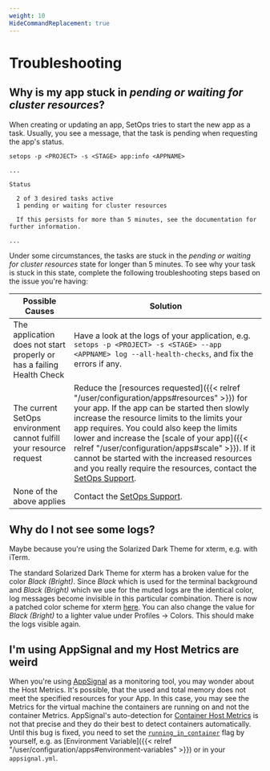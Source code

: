 ```yaml
---
weight: 10
HideCommandReplacement: true
---
```

# Troubleshooting

## Why is my app stuck in *pending or waiting for cluster resources*?

When creating or updating an app, SetOps tries to start the new app as a task.
Usually, you see a message, that the task is pending when requesting the app's status.

```shell
setops -p <PROJECT> -s <STAGE> app:info <APPNAME>
```
```
...

Status

  2 of 3 desired tasks active
  1 pending or waiting for cluster resources

  If this persists for more than 5 minutes, see the documentation for further information.

...
```

Under some circumstances, the tasks are stuck in the *pending or waiting for cluster resources* state for longer than 5 minutes. To see why your task is stuck in this state, complete the following troubleshooting steps based on the issue you're having:

|Possible Causes|Solution|
|---|---|
|The application does not start properly or has a failing Health Check|Have a look at the logs of your application, e.g. `setops -p <PROJECT> -s <STAGE> --app <APPNAME> log --all-health-checks`, and fix the errors if any.|
|The current SetOps environment cannot fulfill your resource request|Reduce the [resources requested]({{< relref "/user/configuration/apps#resources" >}}) for your app. If the app can be started then slowly increase the resource limits to the limits your app requires. You could also keep the limits lower and increase the [scale of your app]({{< relref "/user/configuration/apps#scale" >}}). If it cannot be started with the increased resources and you really require the resources, contact the [SetOps Support](https://zweitag.slack.com/archives/C01FERAS4KX).|
|None of the above applies|Contact the [SetOps Support](https://zweitag.slack.com/archives/C01FERAS4KX).|

## Why do I not see some logs?
Maybe because you're using the Solarized Dark Theme for xterm, e.g. with iTerm.

The standard Solarized Dark Theme for xterm has a broken value for the color _Black (Bright)_. Since _Black_ which is used for the terminal background and _Black (Bright)_ which we use for the muted logs are the identical color, log messages become invisible in this particular combination. There is now a patched color scheme for xterm [here](https://github.com/mbadolato/iTerm2-Color-Schemes/blob/master/schemes/Solarized%20Dark%20-%20Patched.itermcolors). You can also change the value for _Black (Bright)_ to a lighter value under Profiles → Colors. This should make the logs visible again.

## I'm using AppSignal and my Host Metrics are weird
When you're using [AppSignal](https://appsignal.com/) as a monitoring tool, you may wonder about the Host Metrics. It's possible, that the used and total memory does not meet the specified resources for your App. In this case, you may see the Metrics for the virtual machine the containers are running on and not the container Metrics. AppSignal's auto-detection for [Container Host Metrics](https://docs.appsignal.com/metrics/host-metrics/containers.html) is not that precise and they do their best to detect containers automatically. Until this bug is fixed, you need to set the [`running_in_container`](https://docs.appsignal.com/ruby/configuration/options.html#option-running_in_container) flag by yourself, e.g. as [Environment Variable]({{< relref "/user/configuration/apps#environment-variables" >}}) or in your `appsignal.yml`.
